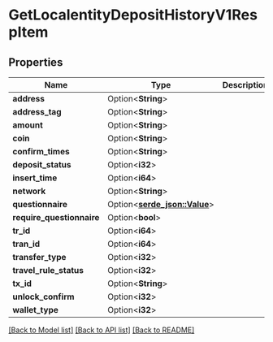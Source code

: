 # GetLocalentityDepositHistoryV1RespItem

## Properties

Name | Type | Description | Notes
------------ | ------------- | ------------- | -------------
**address** | Option<**String**> |  | [optional]
**address_tag** | Option<**String**> |  | [optional]
**amount** | Option<**String**> |  | [optional]
**coin** | Option<**String**> |  | [optional]
**confirm_times** | Option<**String**> |  | [optional]
**deposit_status** | Option<**i32**> |  | [optional]
**insert_time** | Option<**i64**> |  | [optional]
**network** | Option<**String**> |  | [optional]
**questionnaire** | Option<[**serde_json::Value**](.md)> |  | [optional]
**require_questionnaire** | Option<**bool**> |  | [optional]
**tr_id** | Option<**i64**> |  | [optional]
**tran_id** | Option<**i64**> |  | [optional]
**transfer_type** | Option<**i32**> |  | [optional]
**travel_rule_status** | Option<**i32**> |  | [optional]
**tx_id** | Option<**String**> |  | [optional]
**unlock_confirm** | Option<**i32**> |  | [optional]
**wallet_type** | Option<**i32**> |  | [optional]

[[Back to Model list]](../README.md#documentation-for-models) [[Back to API list]](../README.md#documentation-for-api-endpoints) [[Back to README]](../README.md)


